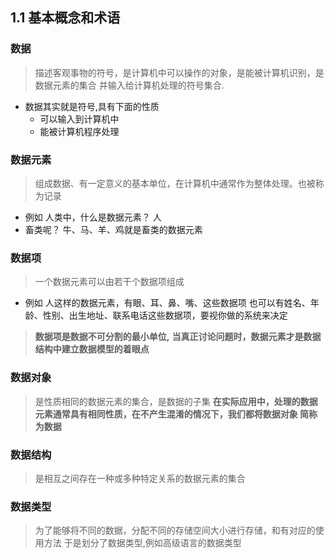 ## 1.1 基本概念和术语
### 数据
>描述客观事物的符号，是计算机中可以操作的对象，是能被计算机识别，是数据元素的集合
并输入给计算机处理的符号集合.
* 数据其实就是符号,具有下面的性质
    * 可以输入到计算机中
    * 能被计算机程序处理
### 数据元素
> 组成数据、有一定意义的基本单位，在计算机中通常作为整体处理。也被称为记录
* 例如 人类中，什么是数据元素？ 人
* 畜类呢？ 牛、马、羊、鸡就是畜类的数据元素
### 数据项
> 一个数据元素可以由若干个数据项组成
* 例如 人这样的数据元素，有眼、耳、鼻、嘴、这些数据项
也可以有姓名、年龄、性别、出生地址、联系电话这些数据项，要视你做的系统来决定
>**数据项是数据不可分割的最小单位,**
**当真正讨论问题时，数据元素才是数据结构中建立数据模型的着眼点**
### 数据对象
> 是性质相同的数据元素的集合，是数据的子集
**在实际应用中，处理的数据元素通常具有相同性质，在不产生混淆的情况下，我们都将数据对象
简称为数据**
### 数据结构
> 是相互之间存在一种或多种特定关系的数据元素的集合
### 数据类型
> 为了能够将不同的数据，分配不同的存储空间大小进行存储，和有对应的使用方法
于是划分了数据类型,例如高级语言的数据类型